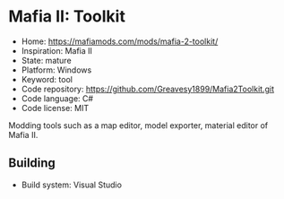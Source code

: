 # Mafia II: Toolkit

- Home: https://mafiamods.com/mods/mafia-2-toolkit/
- Inspiration: Mafia II
- State: mature
- Platform: Windows
- Keyword: tool
- Code repository: https://github.com/Greavesy1899/Mafia2Toolkit.git
- Code language: C#
- Code license: MIT

Modding tools such as a map editor, model exporter, material editor of Mafia II.

## Building

- Build system: Visual Studio
